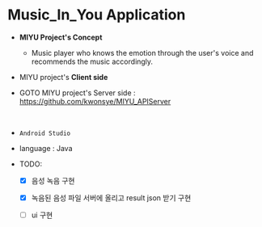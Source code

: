 # Music_In_You Application

- <b>MIYU Project's Concept</b>
    - Music player who knows the emotion through the user's voice and recommends the music accordingly.

- MIYU project's <b>Client side</b>
- GOTO MIYU project's Server side : <a href="https://github.com/kwonsye/MIYU_APIServer">https://github.com/kwonsye/MIYU_APIServer</a>

<br>

- `Android Studio`
- language : Java

- TODO:
    - [x] 음성 녹음 구현
    - [x] 녹음된 음성 파일 서버에 올리고 result json 받기 구현 
    - [ ] ui 구현


